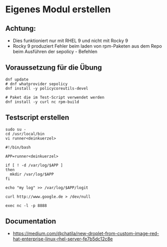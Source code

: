 # Eigenes Modul erstellen 

## Achtung: 

  * Dies funktioniert nur mit RHEL 9 und nicht mit Rocky 9
  * Rocky 9 produziert Fehler beim laden von rpm-Paketen aus dem Repo beim Ausführen der sepolicy - Befehlen

## Voraussetzung für die Übung 

```
dnf update
# dnf whatprovider sepolicy 
dnf install -y policycoreutils-devel

# Paket die im Test-Script verwendet werden 
dnf install -y curl nc rpm-build 
```

## Testscript erstellen 

```
sudo su -
cd /usr/local/bin
vi runner<deinkuerzel>
```

```
#!/bin/bash

APP=runner<deinkuerzel>

if [ ! -d /var/log/$APP ]
then
  mkdir /var/log/$APP
fi

echo "my log" >> /var/log/$APP/logit

curl http://www.google.de > /dev/null

exec nc -l -p 8888
```


## Documentation 

  * https://medium.com/@chatila/new-droplet-from-custom-image-red-hat-enterprise-linux-rhel-server-fe7b5dc12c8e
